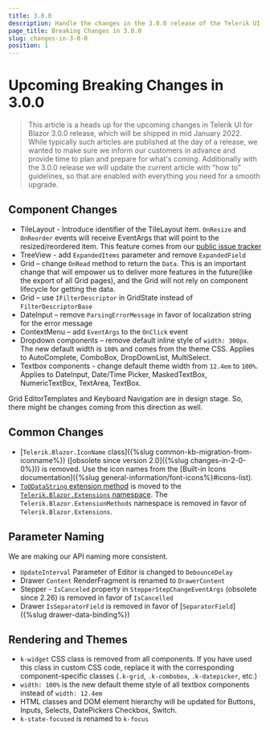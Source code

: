 ```yaml
---
title: 3.0.0
description: Handle the changes in the 3.0.0 release of the Telerik UI for Blazor components.
page_title: Breaking Changes in 3.0.0
slug: changes-in-3-0-0
position: 1
---
```


# Upcoming Breaking Changes in 3.0.0

> This article is a heads up for the upcoming changes in Telerik UI for Blazor 3.0.0 release, which will be shipped in mid January 2022. While typically such articles are published at the day of a release, we wanted to make sure we inform our customers in advance and provide time to plan and prepare for what's coming. Additionally with the 3.0.0 release we will update the current article with "how to" guidelines, so that are enabled with everything you need for a smooth upgrade.

## Component Changes

- TileLayout - Introduce identifier of the TileLayout item. `OnResize` and `OnReorder` events will receive EventArgs that will point to the resized/reordered item. This feature comes from our [public issue tracker](https://feedback.telerik.com/blazor/1489011)
- TreeView - add `ExpandedItems` parameter and remove `ExpandedField`
- Grid – change `OnRead` method to return the `Data`. This is an important change that will empower us to deliver more features in the future(like the export of all Grid pages), and the Grid will not rely on component lifecycle for getting the data.
- Grid – use `IFilterDescriptor` in GridState instead of `FilterDescriptorBase`
- DateInput – remove `ParsingErrorMessage` in favor of localization string for the error message
- ContextMenu – add `EventArgs` to the `OnClick` event
- Dropdown components – remove default inline style of `width: 300px`. The new default width is `100%` and comes from the theme CSS. Applies to AutoComplete, ComboBox, DropDownList, MultiSelect.
- Textbox components - change default theme width from `12.4em` to `100%`. Applies to DateInput, Date/Time Picker, MaskedTextBox, NumericTextBox, TextArea, TextBox.

Grid EditorTemplates and Keyboard Navigation are in design stage. So, there might be changes coming from this direction as well.

## Common Changes

- [`Telerik.Blazor.IconName` class]({%slug common-kb-migration-from-iconname%}) ([obsolete since version 2.0]({%slug changes-in-2-0-0%})) is removed. Use the icon names from the [Built-in Icons documentation]({%slug general-information/font-icons%}#icons-list).
- [`ToODataString` extension method](https://docs.telerik.com/blazor-ui/api/Telerik.Blazor.Extensions.DataSourceExtensions) is moved to the [`Telerik.Blazor.Extensions` namespace](https://docs.telerik.com/blazor-ui/api/Telerik.Blazor.Extensions). The `Telerik.Blazor.ExtensionMethods` namespace is removed in favor of `Telerik.Blazor.Extensions`.

## Parameter Naming

We are making our API naming more consistent.

- `UpdateInterval` Parameter of Editor is changed to `DebounceDelay`
- Drawer `Content` RenderFragment is renamed to `DrawerContent`
- Stepper - `IsCanceled` property in `StepperStepChangeEventArgs` (obsolete since 2.26) is removed in favor of `IsCancelled`
- Drawer `IsSeparatorField` is removed in favor of [`SeparatorField`]({%slug drawer-data-binding%})

## Rendering and Themes

- `k-widget` CSS class is removed from all components. If you have used this class in custom CSS code, replace it with the corresponding component-specific classes (`.k-grid`, `.k-combobox`, `.k-datepicker`, etc.)
- `width: 100%` is the new default theme style of all textbox components instead of `width: 12.4em`
-  HTML classes and DOM element hierarchy will be updated for Buttons, Inputs, Selects, DatePickers Checkbox, Switch.
- `k-state-focused` is renamed to `k-focus`